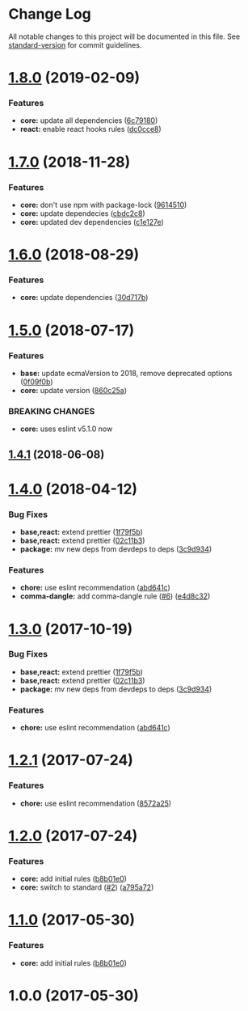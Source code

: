# Change Log

All notable changes to this project will be documented in this file. See [standard-version](https://github.com/conventional-changelog/standard-version) for commit guidelines.

<a name="1.8.0"></a>
# [1.8.0](https://github.com/sevencooks-gmbh-co-kg/eslint-config-sevencooks/compare/v1.7.0...v1.8.0) (2019-02-09)


### Features

* **core:** update all dependencies ([6c79180](https://github.com/sevencooks-gmbh-co-kg/eslint-config-sevencooks/commit/6c79180))
* **react:** enable react hooks rules ([dc0cce8](https://github.com/sevencooks-gmbh-co-kg/eslint-config-sevencooks/commit/dc0cce8))



<a name="1.7.0"></a>
# [1.7.0](https://github.com/smartfood-gmbh-co-kg/eslint-config-sevencooks/compare/v1.6.0...v1.7.0) (2018-11-28)


### Features

* **core:** don't use npm with package-lock ([9614510](https://github.com/smartfood-gmbh-co-kg/eslint-config-sevencooks/commit/9614510))
* **core:** update dependecies ([cbdc2c8](https://github.com/smartfood-gmbh-co-kg/eslint-config-sevencooks/commit/cbdc2c8))
* **core:** updated dev dependencies ([c1e127e](https://github.com/smartfood-gmbh-co-kg/eslint-config-sevencooks/commit/c1e127e))



<a name="1.6.0"></a>
# [1.6.0](https://github.com/smartfood-gmbh-co-kg/eslint-config-sevencooks/compare/v1.5.0...v1.6.0) (2018-08-29)


### Features

* **core:** update dependencies ([30d717b](https://github.com/smartfood-gmbh-co-kg/eslint-config-sevencooks/commit/30d717b))



<a name="1.5.0"></a>
# [1.5.0](https://github.com/smartfood-gmbh-co-kg/eslint-config-sevencooks/compare/v1.4.1...v1.5.0) (2018-07-17)


### Features

* **base:** update ecmaVersion to 2018, remove deprecated options ([0f09f0b](https://github.com/smartfood-gmbh-co-kg/eslint-config-sevencooks/commit/0f09f0b))
* **core:** update version ([860c25a](https://github.com/smartfood-gmbh-co-kg/eslint-config-sevencooks/commit/860c25a))


### BREAKING CHANGES

* **core:** uses eslint v5.1.0 now



<a name="1.4.1"></a>
## [1.4.1](https://github.com/smartfood-gmbh-co-kg/eslint-config-sevencooks/compare/v1.4.0...v1.4.1) (2018-06-08)



<a name="1.4.0"></a>
# [1.4.0](https://github.com/smartfood-gmbh-co-kg/eslint-config-sevencooks/compare/v1.2.0...v1.4.0) (2018-04-12)


### Bug Fixes

* **base,react:** extend prettier ([1f79f5b](https://github.com/smartfood-gmbh-co-kg/eslint-config-sevencooks/commit/1f79f5b))
* **base,react:** extend prettier ([02c11b3](https://github.com/smartfood-gmbh-co-kg/eslint-config-sevencooks/commit/02c11b3))
* **package:** mv new deps from devdeps to deps ([3c9d934](https://github.com/smartfood-gmbh-co-kg/eslint-config-sevencooks/commit/3c9d934))


### Features

* **chore:** use eslint recommendation ([abd641c](https://github.com/smartfood-gmbh-co-kg/eslint-config-sevencooks/commit/abd641c))
* **comma-dangle:** add comma-dangle rule ([#6](https://github.com/smartfood-gmbh-co-kg/eslint-config-sevencooks/issues/6)) ([e4d8c32](https://github.com/smartfood-gmbh-co-kg/eslint-config-sevencooks/commit/e4d8c32))



<a name="1.3.0"></a>
# [1.3.0](https://github.com/smartfood-gmbh-co-kg/eslint-config-sevencooks/compare/v1.2.0...v1.3.0) (2017-10-19)


### Bug Fixes

* **base,react:** extend prettier ([1f79f5b](https://github.com/smartfood-gmbh-co-kg/eslint-config-sevencooks/commit/1f79f5b))
* **base,react:** extend prettier ([02c11b3](https://github.com/smartfood-gmbh-co-kg/eslint-config-sevencooks/commit/02c11b3))
* **package:** mv new deps from devdeps to deps ([3c9d934](https://github.com/smartfood-gmbh-co-kg/eslint-config-sevencooks/commit/3c9d934))


### Features

* **chore:** use eslint recommendation ([abd641c](https://github.com/smartfood-gmbh-co-kg/eslint-config-sevencooks/commit/abd641c))



<a name="1.3.0"></a>
# [1.2.1](https://github.com/smartfood-gmbh-co-kg/eslint-config-sevencooks/compare/v1.2.0...v1.2.1) (2017-07-24)


### Features

* **chore:** use eslint recommendation ([8572a25](https://github.com/smartfood-gmbh-co-kg/eslint-config-sevencooks/commit/8572a25))



<a name="1.2.0"></a>
# [1.2.0](https://github.com/smartfood-gmbh-co-kg/eslint-config-sevencooks/compare/v1.0.0...v1.2.0) (2017-07-24)


### Features

* **core:** add initial rules ([b8b01e0](https://github.com/smartfood-gmbh-co-kg/eslint-config-sevencooks/commit/b8b01e0))
* **core:** switch to standard ([#2](https://github.com/smartfood-gmbh-co-kg/eslint-config-sevencooks/issues/2)) ([a795a72](https://github.com/smartfood-gmbh-co-kg/eslint-config-sevencooks/commit/a795a72))



<a name="1.1.0"></a>
# [1.1.0](https://github.com/smartfood-gmbh-co-kg/eslint-config-sevencooks/compare/v1.0.0...v1.1.0) (2017-05-30)


### Features

* **core:** add initial rules ([b8b01e0](https://github.com/smartfood-gmbh-co-kg/eslint-config-sevencooks/commit/b8b01e0))



<a name="1.0.0"></a>
# 1.0.0 (2017-05-30)
